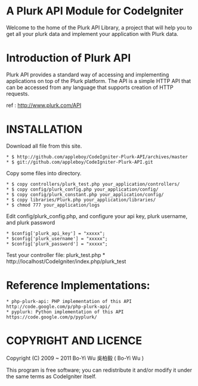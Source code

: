 A Plurk API Module for CodeIgniter
===============

Welcome to the home of the Plurk API Library, a project that will help you to get all your plurk data and implement your application with Plurk data.

Introduction of Plurk API
===============
Plurk API provides a standard way of accessing and implementing applications on top of the Plurk platform. The API is a simple HTTP API that can be accessed from any language that supports creation of HTTP requests.

ref : http://www.plurk.com/API

INSTALLATION
===============

Download all file from this site.

    * $ http://github.com/appleboy/CodeIgniter-Plurk-API/archives/master
    * $ git://github.com/appleboy/CodeIgniter-Plurk-API.git

Copy some files into directory.

    * $ copy controllers/plurk_test.php your_application/controllers/
    * $ copy config/plurk_config.php your_application/config/
    * $ copy config/plurk_constant.php your_application/config/
    * $ copy libraries/Plurk.php your_application/libraries/
    * $ chmod 777 your_application/logs

Edit config/plurk_config.php, and configure your api key, plurk username, and plurk password

    * $config['plurk_api_key'] = "xxxxx";
    * $config['plurk_username'] = "xxxxx";
    * $config['plurk_password'] = "xxxxx";

Test your controller file: plurk_test.php
    * http://localhost/CodeIgniter/index.php/plurk_test
      
Reference Implementations:
===============

    * php-plurk-api: PHP implementation of this API http://code.google.com/p/php-plurk-api/
    * pyplurk: Python implementation of this API https://code.google.com/p/pyplurk/ 

COPYRIGHT AND LICENCE
===============

Copyright (C) 2009 ~ 2011 Bo-Yi Wu 吳柏毅 ( Bo-Yi Wu )

This program is free software; you can redistribute it and/or modify it under the same terms as CodeIgniter itself.
